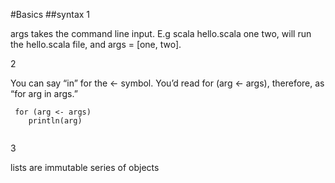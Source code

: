 #Basics
##syntax
1

args takes the command line input. E.g scala hello.scala one two, will run the hello.scala file, and args = [one, two]. 

2

You can say “in” for the <- symbol. You’d read for (arg <- args), therefore, as “for arg in args.”

```
 for (arg <- args)    println(arg)
    
```

3

lists are immutable series of objects 


